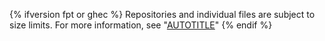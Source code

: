 {% ifversion fpt or ghec %}
Repositories and individual files are subject to size limits. For more information, see "[AUTOTITLE](/repositories/working-with-files/managing-large-files/about-large-files-on-github)"
{% endif %}
